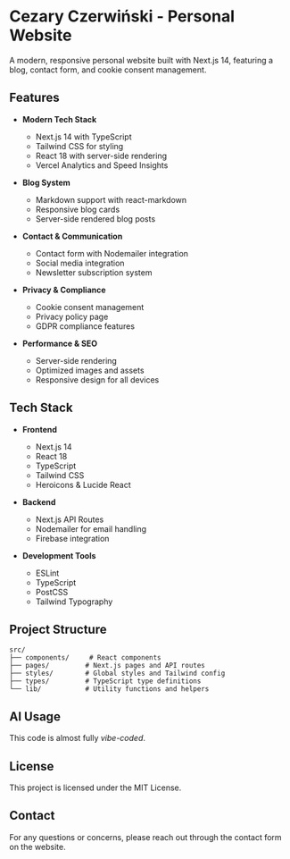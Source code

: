 # Cezary Czerwiński - Personal Website

A modern, responsive personal website built with Next.js 14, featuring a blog, contact form, and cookie consent management.

## Features

- **Modern Tech Stack**
  - Next.js 14 with TypeScript
  - Tailwind CSS for styling
  - React 18 with server-side rendering
  - Vercel Analytics and Speed Insights

- **Blog System**
  - Markdown support with react-markdown
  - Responsive blog cards
  - Server-side rendered blog posts

- **Contact & Communication**
  - Contact form with Nodemailer integration
  - Social media integration
  - Newsletter subscription system

- **Privacy & Compliance**
  - Cookie consent management
  - Privacy policy page
  - GDPR compliance features

- **Performance & SEO**
  - Server-side rendering
  - Optimized images and assets
  - Responsive design for all devices

## Tech Stack

- **Frontend**
  - Next.js 14
  - React 18
  - TypeScript
  - Tailwind CSS
  - Heroicons & Lucide React

- **Backend**
  - Next.js API Routes
  - Nodemailer for email handling
  - Firebase integration

- **Development Tools**
  - ESLint
  - TypeScript
  - PostCSS
  - Tailwind Typography

## Project Structure

```
src/
├── components/     # React components
├── pages/         # Next.js pages and API routes
├── styles/        # Global styles and Tailwind config
├── types/         # TypeScript type definitions
└── lib/           # Utility functions and helpers
```

## AI Usage
This code is almost fully _vibe-coded_.

## License

This project is licensed under the MIT License.

## Contact

For any questions or concerns, please reach out through the contact form on the website.
